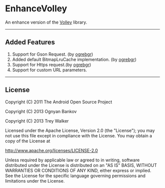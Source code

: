 
# EnhanceVolley
An enhance version of the [Volley](https://developers.google.com/events/io/sessions/325304728) library.

---

## Added Features 
1. Support for Gson Request. (by [ogrebgr](https://github.com/ogrebgr))
2. Added default BitmapLruCache implementation. (by [ogrebgr](https://github.com/ogrebgr))
3. Support for Https request.(by [ogrebgr](https://github.com/ogrebgr))
4. Support for custom URL parameters.

---


## License

Copyright (C) 2011 The Android Open Source Project

Copyright (C) 2013 Ognyan Bankov

Copyright (C) 2013 Trey Walker

Licensed under the Apache License, Version 2.0 (the "License"); you may not use this file except in compliance with the License. You may obtain a copy of the License at

http://www.apache.org/licenses/LICENSE-2.0

Unless required by applicable law or agreed to in writing, software distributed under the License is distributed on an "AS IS" BASIS, WITHOUT WARRANTIES OR CONDITIONS OF ANY KIND, either express or implied. See the License for the specific language governing permissions and limitations under the License.